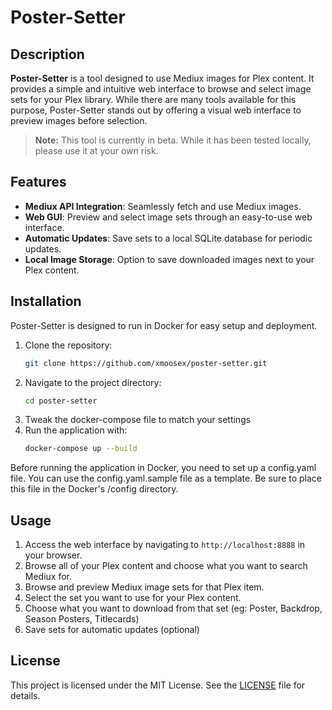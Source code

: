 # Poster-Setter

## Description

**Poster-Setter** is a tool designed to use Mediux images for Plex content. It provides a simple and intuitive web interface to browse and select image sets for your Plex library. While there are many tools available for this purpose, Poster-Setter stands out by offering a visual web interface to preview images before selection.

> **Note:** This tool is currently in beta. While it has been tested locally, please use it at your own risk.

## Features

-   **Mediux API Integration**: Seamlessly fetch and use Mediux images.
-   **Web GUI**: Preview and select image sets through an easy-to-use web interface.
-   **Automatic Updates**: Save sets to a local SQLite database for periodic updates.
-   **Local Image Storage**: Option to save downloaded images next to your Plex content.

## Installation

Poster-Setter is designed to run in Docker for easy setup and deployment.

1. Clone the repository:
    ```sh
    git clone https://github.com/xmoosex/poster-setter.git
    ```
2. Navigate to the project directory:
    ```sh
    cd poster-setter
    ```
3. Tweak the docker-compose file to match your settings
4. Run the application with:
    ```sh
    docker-compose up --build
    ```

Before running the application in Docker, you need to set up a config.yaml file. You can use the config.yaml.sample file as a template. Be sure to place this file in the Docker's /config directory.

## Usage

1. Access the web interface by navigating to `http://localhost:8888` in your browser.
2. Browse all of your Plex content and choose what you want to search Mediux for.
3. Browse and preview Mediux image sets for that Plex item.
4. Select the set you want to use for your Plex content.
5. Choose what you want to download from that set (eg: Poster, Backdrop, Season Posters, Titlecards)
6. Save sets for automatic updates (optional)

## License

This project is licensed under the MIT License. See the [LICENSE](LICENSE) file for details.
